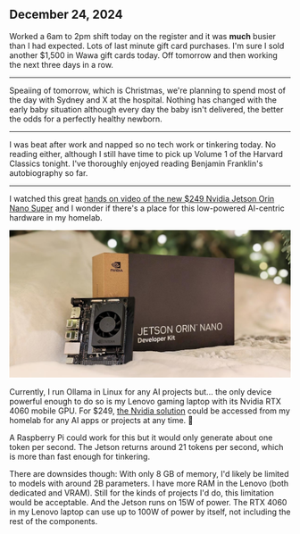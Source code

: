 ## December 24, 2024

Worked a 6am to 2pm shift today on the register and it was **much** busier than I had expected. Lots of last minute gift card purchases. I'm sure I sold another $1,500 in Wawa gift cards today. Off tomorrow and then working the next three days in a row.

---

Speaiing of tomorrow, which is Christmas, we're planning to spend most of the day with Sydney and X at the hospital. Nothing has changed with the early baby situation although every day the baby isn't delivered, the better the odds for a perfectly healthy newborn.

---

I was beat after work and napped so no tech work or tinkering today. No reading either, although I still have time to pick up Volume 1 of the Harvard Classics tonight. I've thoroughly enjoyed reading Benjamin Franklin's autobiography so far. 

---

I watched this great [hands on video of the new $249 Nvidia Jetson Orin Nano Super](https://youtu.be/QHBr8hekCzg?si=SK6-gT6279FKt9mX) and I wonder if there's a place for this low-powered AI-centric hardware in my homelab. 

![Nvidia Jetson Orian Nano Dev Kit](../../../Images/IMG_0254.jpeg)

Currently, I run Ollama in Linux for any AI projects but... the only device powerful enough to do so is my Lenovo gaming laptop with its Nvidia RTX 4060 mobile GPU. For $249, [the Nvidia solution](https://www.nvidia.com/en-us/autonomous-machines/embedded-systems/jetson-orin/nano-super-developer-kit/) could be accessed from my homelab for any AI apps or projects at any time. 🤔

A Raspberry Pi could work for this but it would only generate about one token per second. The Jetson returns around 21 tokens per second, which is more than fast enough for tinkering. 

There are downsides though: With only 8 GB of memory, I'd likely be limited to models with around 2B parameters. I have more RAM in the Lenovo (both dedicated and VRAM). Still for the kinds of projects I'd do, this limitation would be acceptable. And the Jetson runs on 15W of power. The RTX 4060 in my Lenovo laptop can use up to 100W of power by itself, not including the rest of the components.
